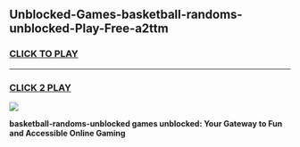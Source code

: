 
## Unblocked-Games-basketball-randoms-unblocked-Play-Free-a2ttm
<h3>
<a href="https://premium76.site?title=basketball-randoms-unblocked&ref=20M">CLICK TO PLAY</a></h3>
<hr>

<h3>
<a href="https://premium76.site?title=basketball-randoms-unblocked&ref=20M">CLICK 2 PLAY</a>
  
</h3>

<a href="https://premium76.site?title=basketball-randoms-unblocked&ref=19M"><img src="https://clearcache.store/games.png"></a>


**basketball-randoms-unblocked games unblocked: Your Gateway to Fun and Accessible Online Gaming**
